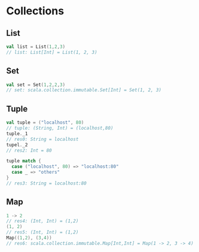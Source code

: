 # Collections

## List
```scala
val list = List(1,2,3)
// list: List[Int] = List(1, 2, 3)
```

## Set
```scala
val set = Set(1,2,2,3)
// set: scala.collection.immutable.Set[Int] = Set(1, 2, 3)
```

## Tuple
```scala
val tuple = ("localhost", 80)
// tuple: (String, Int) = (localhost,80)
tuple._1
// res0: String = localhost
tupel._2
// res2: Int = 80

tuple match {
  case ("localhost", 80) => "localhost:80"
  case _ => "others"
}
// res3: String = localhost:80
```

## Map
```scala
1 -> 2
// res4: (Int, Int) = (1,2)
(1, 2)
// res5: (Int, Int) = (1,2)
Map((1,2), (3,4))
// res6: scala.collection.immutable.Map[Int,Int] = Map(1 -> 2, 3 -> 4)
```
